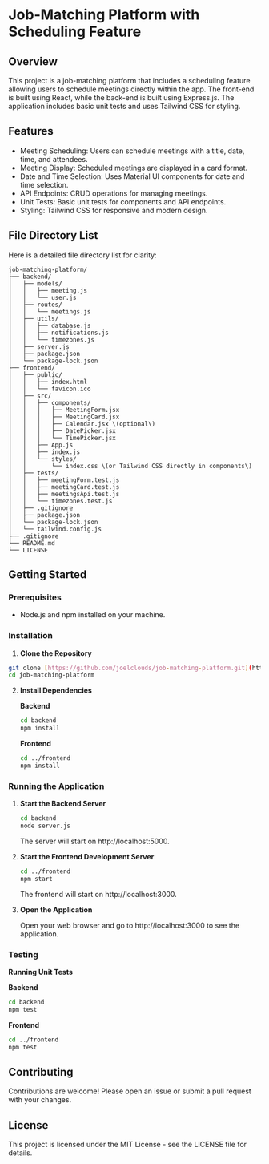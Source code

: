 # Job-Matching Platform with Scheduling Feature

## Overview

This project is a job-matching platform that includes a scheduling feature allowing users to schedule meetings directly within the app. The front-end is built using React, while the back-end is built using Express.js. The application includes basic unit tests and uses Tailwind CSS for styling.

## Features

* Meeting Scheduling: Users can schedule meetings with a title, date, time, and attendees.
* Meeting Display: Scheduled meetings are displayed in a card format.
* Date and Time Selection: Uses Material UI components for date and time selection.
* API Endpoints: CRUD operations for managing meetings.
* Unit Tests: Basic unit tests for components and API endpoints.
* Styling: Tailwind CSS for responsive and modern design.


## File Directory List

Here is a detailed file directory list for clarity:

```
job-matching-platform/
├── backend/
│   ├── models/
│   │   ├── meeting.js
│   │   └── user.js
│   ├── routes/
│   │   └── meetings.js
│   ├── utils/
│   │   ├── database.js
│   │   ├── notifications.js
│   │   └── timezones.js
│   ├── server.js
│   ├── package.json
│   └── package-lock.json
├── frontend/
│   ├── public/
│   │   ├── index.html
│   │   └── favicon.ico
│   ├── src/
│   │   ├── components/
│   │   │   ├── MeetingForm.jsx
│   │   │   ├── MeetingCard.jsx
│   │   │   ├── Calendar.jsx \(optional\)
│   │   │   ├── DatePicker.jsx
│   │   │   └── TimePicker.jsx
│   │   ├── App.js
│   │   ├── index.js
│   │   └── styles/
│   │       └── index.css \(or Tailwind CSS directly in components\)
│   ├── tests/
│   │   ├── meetingForm.test.js
│   │   ├── meetingCard.test.js
│   │   ├── meetingsApi.test.js
│   │   └── timezones.test.js
│   ├── .gitignore
│   ├── package.json
│   └── package-lock.json
│   └── tailwind.config.js
├── .gitignore
└── README.md
└── LICENSE
```

## Getting Started

### Prerequisites

* Node.js and npm installed on your machine.

### Installation

1. **Clone the Repository**

```bash
git clone [https://github.com/joelclouds/job-matching-platform.git](https://github.com/joelclouds/job-matching-platform.git)
cd job-matching-platform
```

2. **Install Dependencies**

   **Backend**

   ```bash
   cd backend
   npm install
   ```

   **Frontend**

   ```bash
   cd ../frontend
   npm install
   ```

### Running the Application

1. **Start the Backend Server**

   ```bash
   cd backend
   node server.js
   ```

   The server will start on http://localhost:5000.

2. **Start the Frontend Development Server**

   ```bash
   cd ../frontend
   npm start
   ```

   The frontend will start on http://localhost:3000.

3. **Open the Application**

   Open your web browser and go to http://localhost:3000 to see the application.

### Testing

**Running Unit Tests**

**Backend**

```bash
cd backend
npm test
```

**Frontend**

```bash
cd ../frontend
npm test
```

## Contributing

Contributions are welcome! Please open an issue or submit a pull request with your changes.

## License

This project is licensed under the MIT License - see the LICENSE file for details.

